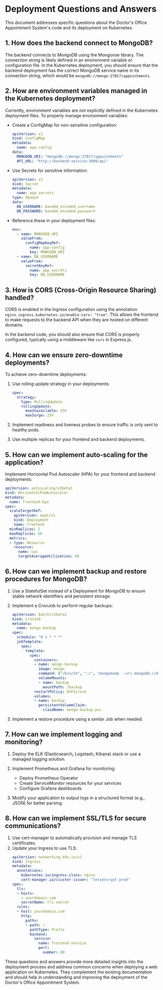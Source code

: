 # Deployment Questions and Answers

This document addresses specific questions about the Doctor's Office Appointment System's code and its deployment on Kubernetes.

## 1. How does the backend connect to MongoDB?

The backend connects to MongoDB using the Mongoose library. The connection string is likely defined in an environment variable or configuration file. In the Kubernetes deployment, you should ensure that the backend deployment has the correct MongoDB service name in its connection string, which would be `mongodb://mongo:27017/appointments`.

## 2. How are environment variables managed in the Kubernetes deployment?

Currently, environment variables are not explicitly defined in the Kubernetes deployment files. To properly manage environment variables:

- Create a ConfigMap for non-sensitive configuration:
  ```yaml
  apiVersion: v1
  kind: ConfigMap
  metadata:
    name: app-config
  data:
    MONGODB_URI: "mongodb://mongo:27017/appointments"
    API_URL: "http://backend-service:3000/api"
  ```

- Use Secrets for sensitive information:
  ```yaml
  apiVersion: v1
  kind: Secret
  metadata:
    name: app-secrets
  type: Opaque
  data:
    DB_USERNAME: base64_encoded_username
    DB_PASSWORD: base64_encoded_password
  ```

- Reference these in your deployment files:
  ```yaml
  env:
    - name: MONGODB_URI
      valueFrom:
        configMapKeyRef:
          name: app-config
          key: MONGODB_URI
    - name: DB_USERNAME
      valueFrom:
        secretKeyRef:
          name: app-secrets
          key: DB_USERNAME
  ```

## 3. How is CORS (Cross-Origin Resource Sharing) handled?

CORS is enabled in the Ingress configuration using the annotation `nginx.ingress.kubernetes.io/enable-cors: "true"`. This allows the frontend to make requests to the backend API when they are hosted on different domains.

In the backend code, you should also ensure that CORS is properly configured, typically using a middleware like `cors` in Express.js.

## 4. How can we ensure zero-downtime deployments?

To achieve zero-downtime deployments:

1. Use rolling update strategy in your deployments:
   ```yaml
   spec:
     strategy:
       type: RollingUpdate
       rollingUpdate:
         maxUnavailable: 25%
         maxSurge: 25%
   ```

2. Implement readiness and liveness probes to ensure traffic is only sent to healthy pods.

3. Use multiple replicas for your frontend and backend deployments.

## 5. How can we implement auto-scaling for the application?

Implement Horizontal Pod Autoscaler (HPA) for your frontend and backend deployments:

```yaml
apiVersion: autoscaling/v2beta1
kind: HorizontalPodAutoscaler
metadata:
  name: frontend-hpa
spec:
  scaleTargetRef:
    apiVersion: apps/v1
    kind: Deployment
    name: frontend
  minReplicas: 2
  maxReplicas: 10
  metrics:
  - type: Resource
    resource:
      name: cpu
      targetAverageUtilization: 50
```

## 6. How can we implement backup and restore procedures for MongoDB?

1. Use a StatefulSet instead of a Deployment for MongoDB to ensure stable network identifiers and persistent storage.
2. Implement a CronJob to perform regular backups:
   ```yaml
   apiVersion: batch/v1beta1
   kind: CronJob
   metadata:
     name: mongo-backup
   spec:
     schedule: "0 1 * * *"
     jobTemplate:
       spec:
         template:
           spec:
             containers:
             - name: mongo-backup
               image: mongo
               command: ["/bin/sh", "-c", "mongodump --uri mongodb://mongo:27017/appointments --archive=/backup/mongo-backup-$(date +%Y-%m-%d).gz --gzip"]
               volumeMounts:
               - name: backup
                 mountPath: /backup
             restartPolicy: OnFailure
             volumes:
             - name: backup
               persistentVolumeClaim:
                 claimName: mongo-backup-pvc
   ```

3. Implement a restore procedure using a similar Job when needed.

## 7. How can we implement logging and monitoring?

1. Deploy the ELK (Elasticsearch, Logstash, Kibana) stack or use a managed logging solution.
2. Implement Prometheus and Grafana for monitoring:
   - Deploy Prometheus Operator
   - Create ServiceMonitor resources for your services
   - Configure Grafana dashboards

3. Modify your application to output logs in a structured format (e.g., JSON) for better parsing.

## 8. How can we implement SSL/TLS for secure communications?

1. Use cert-manager to automatically provision and manage TLS certificates.
2. Update your Ingress to use TLS:
   ```yaml
   apiVersion: networking.k8s.io/v1
   kind: Ingress
   metadata:
     annotations:
       kubernetes.io/ingress.class: nginx
       cert-manager.io/cluster-issuer: "letsencrypt-prod"
   spec:
     tls:
     - hosts:
       - yourdomain.com
       secretName: tls-secret
     rules:
     - host: yourdomain.com
       http:
         paths:
         - path: /
           pathType: Prefix
           backend:
             service:
               name: frontend-service
               port: 
                 number: 80
   ```

These questions and answers provide more detailed insights into the deployment process and address common concerns when deploying a web application on Kubernetes. They complement the existing documentation and should help in understanding and improving the deployment of the Doctor's Office Appointment System.